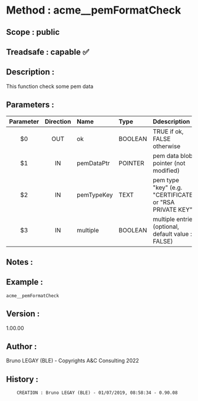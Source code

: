﻿# **Method :** acme__pemFormatCheck
## **Scope :** public
## **Treadsafe :** capable ✅ 
## **Description :** 
This function check some pem data
## **Parameters :** 
| Parameter | Direction | Name | Type | Ddescription | 
|:----:|:----:|:----|:----|:----| 
| $0 | OUT | ok | BOOLEAN | TRUE if ok, FALSE otherwise | 
| $1 | IN | pemDataPtr | POINTER | pem data blob pointer (not modified) | 
| $2 | IN | pemTypeKey | TEXT | pem type "key" (e.g. "CERTIFICATE" or "RSA PRIVATE KEY") | 
| $3 | IN | multiple | BOOLEAN | multiple entries (optional, default value : FALSE) | 

## **Notes :** 

## **Example :** 
```
acme__pemFormatCheck
```
## **Version :** 
1.00.00
## **Author :** 
Bruno LEGAY (BLE) - Copyrights A&C Consulting 2022
## **History :** 
 
        CREATION : Bruno LEGAY (BLE) - 01/07/2019, 08:58:34 - 0.90.08
